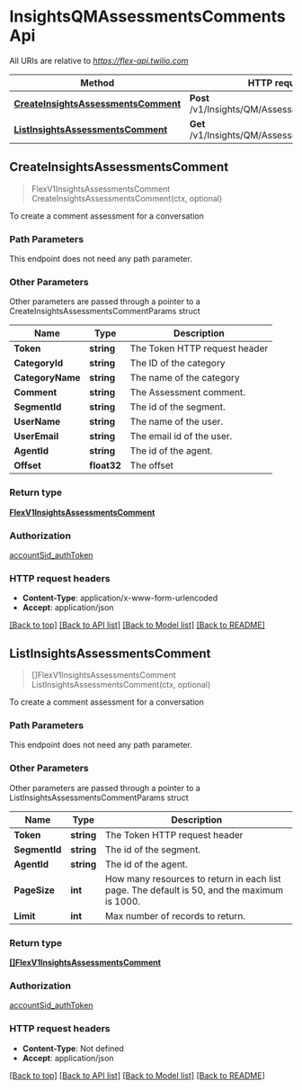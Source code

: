 # InsightsQMAssessmentsCommentsApi

All URIs are relative to *https://flex-api.twilio.com*

Method | HTTP request | Description
------------- | ------------- | -------------
[**CreateInsightsAssessmentsComment**](InsightsQMAssessmentsCommentsApi.md#CreateInsightsAssessmentsComment) | **Post** /v1/Insights/QM/Assessments/Comments | 
[**ListInsightsAssessmentsComment**](InsightsQMAssessmentsCommentsApi.md#ListInsightsAssessmentsComment) | **Get** /v1/Insights/QM/Assessments/Comments | 



## CreateInsightsAssessmentsComment

> FlexV1InsightsAssessmentsComment CreateInsightsAssessmentsComment(ctx, optional)



To create a comment assessment for a conversation

### Path Parameters

This endpoint does not need any path parameter.

### Other Parameters

Other parameters are passed through a pointer to a CreateInsightsAssessmentsCommentParams struct


Name | Type | Description
------------- | ------------- | -------------
**Token** | **string** | The Token HTTP request header
**CategoryId** | **string** | The ID of the category
**CategoryName** | **string** | The name of the category
**Comment** | **string** | The Assessment comment.
**SegmentId** | **string** | The id of the segment.
**UserName** | **string** | The name of the user.
**UserEmail** | **string** | The email id of the user.
**AgentId** | **string** | The id of the agent.
**Offset** | **float32** | The offset

### Return type

[**FlexV1InsightsAssessmentsComment**](FlexV1InsightsAssessmentsComment.md)

### Authorization

[accountSid_authToken](../README.md#accountSid_authToken)

### HTTP request headers

- **Content-Type**: application/x-www-form-urlencoded
- **Accept**: application/json

[[Back to top]](#) [[Back to API list]](../README.md#documentation-for-api-endpoints)
[[Back to Model list]](../README.md#documentation-for-models)
[[Back to README]](../README.md)


## ListInsightsAssessmentsComment

> []FlexV1InsightsAssessmentsComment ListInsightsAssessmentsComment(ctx, optional)



To create a comment assessment for a conversation

### Path Parameters

This endpoint does not need any path parameter.

### Other Parameters

Other parameters are passed through a pointer to a ListInsightsAssessmentsCommentParams struct


Name | Type | Description
------------- | ------------- | -------------
**Token** | **string** | The Token HTTP request header
**SegmentId** | **string** | The id of the segment.
**AgentId** | **string** | The id of the agent.
**PageSize** | **int** | How many resources to return in each list page. The default is 50, and the maximum is 1000.
**Limit** | **int** | Max number of records to return.

### Return type

[**[]FlexV1InsightsAssessmentsComment**](FlexV1InsightsAssessmentsComment.md)

### Authorization

[accountSid_authToken](../README.md#accountSid_authToken)

### HTTP request headers

- **Content-Type**: Not defined
- **Accept**: application/json

[[Back to top]](#) [[Back to API list]](../README.md#documentation-for-api-endpoints)
[[Back to Model list]](../README.md#documentation-for-models)
[[Back to README]](../README.md)

